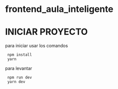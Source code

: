 # frontend_aula_inteligente

# INICIAR PROYECTO

para iniciar usar los comandos

```
 npm install
 yarn

```

para levantar


```
 npm run dev
 yarn dev
 
```

